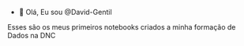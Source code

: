 - 👋 Olá, Eu sou @David-Gentil

Esses são os meus primeiros notebooks criados a minha formação de Dados na DNC

